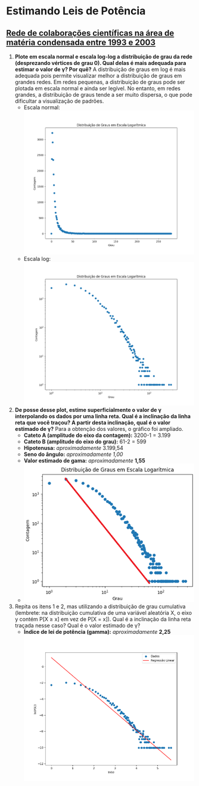 # Estimando Leis de Potência

## **[Rede de colaborações científicas na área de matéria condensada entre 1993 e 2003](http://networksciencebook.com/translations/en/resources/data.html)**

1. **Plote em escala normal e escala log-log a distribuição de grau da rede (desprezando vértices de grau 0). Qual delas é mais adequada para estimar o valor de γ? Por quê?**
   A distribuição de graus em log é mais adequada pois permite visualizar melhor a distribuição de graus em grandes redes. Em redes pequenas, a distribuição de graus pode ser plotada em escala normal e ainda ser legível. No entanto, em redes grandes, a distribuição de graus tende a ser muito dispersa, o que pode dificultar a visualização de padrões.
   - Escala normal:
     ![1697565207827](image/README/1697565207827.png)
   - Escala log:
     ![1697565293240](image/README/1697565293240.png)
2. **De posse desse plot, estime superficialmente o valor de γ interpolando os dados por uma linha reta. Qual é a inclinação da linha reta que você traçou? A partir desta inclinação, qual é o valor estimado de γ?**
   Para a obtenção dos valores, o gráfico foi ampliado.
   - **Cateto A (amplitude do eixo da contagem):** 3200-1 = 3.199
   - **Cateto B (amplitude do eixo do grau):** 61-2 = 599
   - **Hipotenusa:** _aproximadamente_ 3.199,54
   - **Seno do ângulo:** _aproximadamente 1,00_
   - **Valor estimado de gama:** _aproximadamente_ **1,55**
   - ![1697565413120](image/README/1697565413120.png)
3. Repita os itens 1 e 2, mas utilizando a distribuição de grau cumulativa (lembrete: na distribuição cumulativa de uma variável aleatória X, o eixo y contém P[X ≥ x] em vez de P[X = x]). Qual é a inclinação da linha reta traçada nesse caso? Qual é o valor estimado de γ?
   - **Índice de lei de potência (gamma):** _aproximadamente_ **2,25
     ![1697568306500](image/README/1697568306500.png)**
